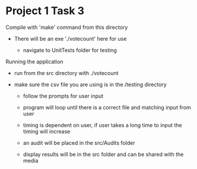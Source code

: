 Project 1 Task 3
================================================
Compile with 'make' command from this directory

+ There will be an exe './votecount' here for use

    + navigate to UnitTests folder for testing

Running the application

+ run from the src directory with ./votecount

+ make sure the csv file you are using is in the /testing directory

    + follow the prompts for user input

    + program will loop until there is a correct file and matching input from user

    + timing is dependent on user, if user takes a long time to input the timing will increase

    + an audit will be placed in the src/Audits folder

    + display results will be in the src folder and can be shared with the media
